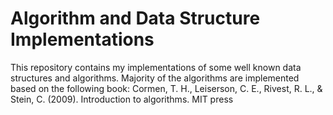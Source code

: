 # Algorithm and Data Structure Implementations
This repository contains my implementations of some well known data structures and algorithms. Majority of the algorithms are implemented based on the following book:
Cormen, T. H., Leiserson, C. E., Rivest, R. L., & Stein, C. (2009). Introduction to algorithms. MIT press
